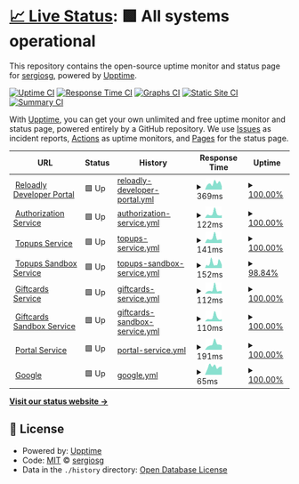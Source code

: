 # [📈 Live Status](https://sergiosg.github.io/poc-uptime): <!--live status--> **🟩 All systems operational**

This repository contains the open-source uptime monitor and status page for [sergiosg](https://sergiosg.github.io/poc-uptime), powered by [Upptime](https://github.com/upptime/upptime).

[![Uptime CI](https://github.com/sergiosg/poc-uptime/workflows/Uptime%20CI/badge.svg)](https://github.com/sergiosg/poc-uptime/actions?query=workflow%3A%22Uptime+CI%22)
[![Response Time CI](https://github.com/sergiosg/poc-uptime/workflows/Response%20Time%20CI/badge.svg)](https://github.com/sergiosg/poc-uptime/actions?query=workflow%3A%22Response+Time+CI%22)
[![Graphs CI](https://github.com/sergiosg/poc-uptime/workflows/Graphs%20CI/badge.svg)](https://github.com/sergiosg/poc-uptime/actions?query=workflow%3A%22Graphs+CI%22)
[![Static Site CI](https://github.com/sergiosg/poc-uptime/workflows/Static%20Site%20CI/badge.svg)](https://github.com/sergiosg/poc-uptime/actions?query=workflow%3A%22Static+Site+CI%22)
[![Summary CI](https://github.com/sergiosg/poc-uptime/workflows/Summary%20CI/badge.svg)](https://github.com/sergiosg/poc-uptime/actions?query=workflow%3A%22Summary+CI%22)

With [Upptime](https://upptime.js.org), you can get your own unlimited and free uptime monitor and status page, powered entirely by a GitHub repository. We use [Issues](https://github.com/sergiosg/poc-uptime/issues) as incident reports, [Actions](https://github.com/sergiosg/poc-uptime/actions) as uptime monitors, and [Pages](https://sergiosg.github.io/poc-uptime) for the status page.

<!--start: status pages-->
<!-- This summary is generated by Upptime (https://github.com/upptime/upptime) -->
<!-- Do not edit this manually, your changes will be overwritten -->
<!-- prettier-ignore -->
| URL | Status | History | Response Time | Uptime |
| --- | ------ | ------- | ------------- | ------ |
| <img alt="" src="https://favicons.githubusercontent.com/www.reloadly.com" height="13"> [Reloadly Developer Portal](https://www.reloadly.com) | 🟩 Up | [reloadly-developer-portal.yml](https://github.com/sergiosg/poc-uptime/commits/HEAD/history/reloadly-developer-portal.yml) | <details><summary><img alt="Response time graph" src="./graphs/reloadly-developer-portal/response-time-week.png" height="20"> 369ms</summary><br><a href="https://sergiosg.github.io/poc-uptime/history/reloadly-developer-portal"><img alt="Response time 353" src="https://img.shields.io/endpoint?url=https%3A%2F%2Fraw.githubusercontent.com%2Fsergiosg%2Fpoc-uptime%2FHEAD%2Fapi%2Freloadly-developer-portal%2Fresponse-time.json"></a><br><a href="https://sergiosg.github.io/poc-uptime/history/reloadly-developer-portal"><img alt="24-hour response time 196" src="https://img.shields.io/endpoint?url=https%3A%2F%2Fraw.githubusercontent.com%2Fsergiosg%2Fpoc-uptime%2FHEAD%2Fapi%2Freloadly-developer-portal%2Fresponse-time-day.json"></a><br><a href="https://sergiosg.github.io/poc-uptime/history/reloadly-developer-portal"><img alt="7-day response time 369" src="https://img.shields.io/endpoint?url=https%3A%2F%2Fraw.githubusercontent.com%2Fsergiosg%2Fpoc-uptime%2FHEAD%2Fapi%2Freloadly-developer-portal%2Fresponse-time-week.json"></a><br><a href="https://sergiosg.github.io/poc-uptime/history/reloadly-developer-portal"><img alt="30-day response time 400" src="https://img.shields.io/endpoint?url=https%3A%2F%2Fraw.githubusercontent.com%2Fsergiosg%2Fpoc-uptime%2FHEAD%2Fapi%2Freloadly-developer-portal%2Fresponse-time-month.json"></a><br><a href="https://sergiosg.github.io/poc-uptime/history/reloadly-developer-portal"><img alt="1-year response time 353" src="https://img.shields.io/endpoint?url=https%3A%2F%2Fraw.githubusercontent.com%2Fsergiosg%2Fpoc-uptime%2FHEAD%2Fapi%2Freloadly-developer-portal%2Fresponse-time-year.json"></a></details> | <details><summary><a href="https://sergiosg.github.io/poc-uptime/history/reloadly-developer-portal">100.00%</a></summary><a href="https://sergiosg.github.io/poc-uptime/history/reloadly-developer-portal"><img alt="All-time uptime 100.00%" src="https://img.shields.io/endpoint?url=https%3A%2F%2Fraw.githubusercontent.com%2Fsergiosg%2Fpoc-uptime%2FHEAD%2Fapi%2Freloadly-developer-portal%2Fuptime.json"></a><br><a href="https://sergiosg.github.io/poc-uptime/history/reloadly-developer-portal"><img alt="24-hour uptime 100.00%" src="https://img.shields.io/endpoint?url=https%3A%2F%2Fraw.githubusercontent.com%2Fsergiosg%2Fpoc-uptime%2FHEAD%2Fapi%2Freloadly-developer-portal%2Fuptime-day.json"></a><br><a href="https://sergiosg.github.io/poc-uptime/history/reloadly-developer-portal"><img alt="7-day uptime 100.00%" src="https://img.shields.io/endpoint?url=https%3A%2F%2Fraw.githubusercontent.com%2Fsergiosg%2Fpoc-uptime%2FHEAD%2Fapi%2Freloadly-developer-portal%2Fuptime-week.json"></a><br><a href="https://sergiosg.github.io/poc-uptime/history/reloadly-developer-portal"><img alt="30-day uptime 100.00%" src="https://img.shields.io/endpoint?url=https%3A%2F%2Fraw.githubusercontent.com%2Fsergiosg%2Fpoc-uptime%2FHEAD%2Fapi%2Freloadly-developer-portal%2Fuptime-month.json"></a><br><a href="https://sergiosg.github.io/poc-uptime/history/reloadly-developer-portal"><img alt="1-year uptime 100.00%" src="https://img.shields.io/endpoint?url=https%3A%2F%2Fraw.githubusercontent.com%2Fsergiosg%2Fpoc-uptime%2FHEAD%2Fapi%2Freloadly-developer-portal%2Fuptime-year.json"></a></details>
| <img alt="" src="https://favicons.githubusercontent.com/auth.reloadly.com" height="13"> [Authorization Service](https://auth.reloadly.com) | 🟩 Up | [authorization-service.yml](https://github.com/sergiosg/poc-uptime/commits/HEAD/history/authorization-service.yml) | <details><summary><img alt="Response time graph" src="./graphs/authorization-service/response-time-week.png" height="20"> 122ms</summary><br><a href="https://sergiosg.github.io/poc-uptime/history/authorization-service"><img alt="Response time 217" src="https://img.shields.io/endpoint?url=https%3A%2F%2Fraw.githubusercontent.com%2Fsergiosg%2Fpoc-uptime%2FHEAD%2Fapi%2Fauthorization-service%2Fresponse-time.json"></a><br><a href="https://sergiosg.github.io/poc-uptime/history/authorization-service"><img alt="24-hour response time 79" src="https://img.shields.io/endpoint?url=https%3A%2F%2Fraw.githubusercontent.com%2Fsergiosg%2Fpoc-uptime%2FHEAD%2Fapi%2Fauthorization-service%2Fresponse-time-day.json"></a><br><a href="https://sergiosg.github.io/poc-uptime/history/authorization-service"><img alt="7-day response time 122" src="https://img.shields.io/endpoint?url=https%3A%2F%2Fraw.githubusercontent.com%2Fsergiosg%2Fpoc-uptime%2FHEAD%2Fapi%2Fauthorization-service%2Fresponse-time-week.json"></a><br><a href="https://sergiosg.github.io/poc-uptime/history/authorization-service"><img alt="30-day response time 206" src="https://img.shields.io/endpoint?url=https%3A%2F%2Fraw.githubusercontent.com%2Fsergiosg%2Fpoc-uptime%2FHEAD%2Fapi%2Fauthorization-service%2Fresponse-time-month.json"></a><br><a href="https://sergiosg.github.io/poc-uptime/history/authorization-service"><img alt="1-year response time 217" src="https://img.shields.io/endpoint?url=https%3A%2F%2Fraw.githubusercontent.com%2Fsergiosg%2Fpoc-uptime%2FHEAD%2Fapi%2Fauthorization-service%2Fresponse-time-year.json"></a></details> | <details><summary><a href="https://sergiosg.github.io/poc-uptime/history/authorization-service">100.00%</a></summary><a href="https://sergiosg.github.io/poc-uptime/history/authorization-service"><img alt="All-time uptime 100.00%" src="https://img.shields.io/endpoint?url=https%3A%2F%2Fraw.githubusercontent.com%2Fsergiosg%2Fpoc-uptime%2FHEAD%2Fapi%2Fauthorization-service%2Fuptime.json"></a><br><a href="https://sergiosg.github.io/poc-uptime/history/authorization-service"><img alt="24-hour uptime 100.00%" src="https://img.shields.io/endpoint?url=https%3A%2F%2Fraw.githubusercontent.com%2Fsergiosg%2Fpoc-uptime%2FHEAD%2Fapi%2Fauthorization-service%2Fuptime-day.json"></a><br><a href="https://sergiosg.github.io/poc-uptime/history/authorization-service"><img alt="7-day uptime 100.00%" src="https://img.shields.io/endpoint?url=https%3A%2F%2Fraw.githubusercontent.com%2Fsergiosg%2Fpoc-uptime%2FHEAD%2Fapi%2Fauthorization-service%2Fuptime-week.json"></a><br><a href="https://sergiosg.github.io/poc-uptime/history/authorization-service"><img alt="30-day uptime 100.00%" src="https://img.shields.io/endpoint?url=https%3A%2F%2Fraw.githubusercontent.com%2Fsergiosg%2Fpoc-uptime%2FHEAD%2Fapi%2Fauthorization-service%2Fuptime-month.json"></a><br><a href="https://sergiosg.github.io/poc-uptime/history/authorization-service"><img alt="1-year uptime 100.00%" src="https://img.shields.io/endpoint?url=https%3A%2F%2Fraw.githubusercontent.com%2Fsergiosg%2Fpoc-uptime%2FHEAD%2Fapi%2Fauthorization-service%2Fuptime-year.json"></a></details>
| <img alt="" src="https://favicons.githubusercontent.com/topups.reloadly.com" height="13"> [Topups Service](https://topups.reloadly.com) | 🟩 Up | [topups-service.yml](https://github.com/sergiosg/poc-uptime/commits/HEAD/history/topups-service.yml) | <details><summary><img alt="Response time graph" src="./graphs/topups-service/response-time-week.png" height="20"> 141ms</summary><br><a href="https://sergiosg.github.io/poc-uptime/history/topups-service"><img alt="Response time 236" src="https://img.shields.io/endpoint?url=https%3A%2F%2Fraw.githubusercontent.com%2Fsergiosg%2Fpoc-uptime%2FHEAD%2Fapi%2Ftopups-service%2Fresponse-time.json"></a><br><a href="https://sergiosg.github.io/poc-uptime/history/topups-service"><img alt="24-hour response time 107" src="https://img.shields.io/endpoint?url=https%3A%2F%2Fraw.githubusercontent.com%2Fsergiosg%2Fpoc-uptime%2FHEAD%2Fapi%2Ftopups-service%2Fresponse-time-day.json"></a><br><a href="https://sergiosg.github.io/poc-uptime/history/topups-service"><img alt="7-day response time 141" src="https://img.shields.io/endpoint?url=https%3A%2F%2Fraw.githubusercontent.com%2Fsergiosg%2Fpoc-uptime%2FHEAD%2Fapi%2Ftopups-service%2Fresponse-time-week.json"></a><br><a href="https://sergiosg.github.io/poc-uptime/history/topups-service"><img alt="30-day response time 199" src="https://img.shields.io/endpoint?url=https%3A%2F%2Fraw.githubusercontent.com%2Fsergiosg%2Fpoc-uptime%2FHEAD%2Fapi%2Ftopups-service%2Fresponse-time-month.json"></a><br><a href="https://sergiosg.github.io/poc-uptime/history/topups-service"><img alt="1-year response time 236" src="https://img.shields.io/endpoint?url=https%3A%2F%2Fraw.githubusercontent.com%2Fsergiosg%2Fpoc-uptime%2FHEAD%2Fapi%2Ftopups-service%2Fresponse-time-year.json"></a></details> | <details><summary><a href="https://sergiosg.github.io/poc-uptime/history/topups-service">100.00%</a></summary><a href="https://sergiosg.github.io/poc-uptime/history/topups-service"><img alt="All-time uptime 100.00%" src="https://img.shields.io/endpoint?url=https%3A%2F%2Fraw.githubusercontent.com%2Fsergiosg%2Fpoc-uptime%2FHEAD%2Fapi%2Ftopups-service%2Fuptime.json"></a><br><a href="https://sergiosg.github.io/poc-uptime/history/topups-service"><img alt="24-hour uptime 100.00%" src="https://img.shields.io/endpoint?url=https%3A%2F%2Fraw.githubusercontent.com%2Fsergiosg%2Fpoc-uptime%2FHEAD%2Fapi%2Ftopups-service%2Fuptime-day.json"></a><br><a href="https://sergiosg.github.io/poc-uptime/history/topups-service"><img alt="7-day uptime 100.00%" src="https://img.shields.io/endpoint?url=https%3A%2F%2Fraw.githubusercontent.com%2Fsergiosg%2Fpoc-uptime%2FHEAD%2Fapi%2Ftopups-service%2Fuptime-week.json"></a><br><a href="https://sergiosg.github.io/poc-uptime/history/topups-service"><img alt="30-day uptime 100.00%" src="https://img.shields.io/endpoint?url=https%3A%2F%2Fraw.githubusercontent.com%2Fsergiosg%2Fpoc-uptime%2FHEAD%2Fapi%2Ftopups-service%2Fuptime-month.json"></a><br><a href="https://sergiosg.github.io/poc-uptime/history/topups-service"><img alt="1-year uptime 100.00%" src="https://img.shields.io/endpoint?url=https%3A%2F%2Fraw.githubusercontent.com%2Fsergiosg%2Fpoc-uptime%2FHEAD%2Fapi%2Ftopups-service%2Fuptime-year.json"></a></details>
| <img alt="" src="https://favicons.githubusercontent.com/topups-sandbox.reloadly.com" height="13"> [Topups Sandbox Service](https://topups-sandbox.reloadly.com) | 🟩 Up | [topups-sandbox-service.yml](https://github.com/sergiosg/poc-uptime/commits/HEAD/history/topups-sandbox-service.yml) | <details><summary><img alt="Response time graph" src="./graphs/topups-sandbox-service/response-time-week.png" height="20"> 152ms</summary><br><a href="https://sergiosg.github.io/poc-uptime/history/topups-sandbox-service"><img alt="Response time 225" src="https://img.shields.io/endpoint?url=https%3A%2F%2Fraw.githubusercontent.com%2Fsergiosg%2Fpoc-uptime%2FHEAD%2Fapi%2Ftopups-sandbox-service%2Fresponse-time.json"></a><br><a href="https://sergiosg.github.io/poc-uptime/history/topups-sandbox-service"><img alt="24-hour response time 162" src="https://img.shields.io/endpoint?url=https%3A%2F%2Fraw.githubusercontent.com%2Fsergiosg%2Fpoc-uptime%2FHEAD%2Fapi%2Ftopups-sandbox-service%2Fresponse-time-day.json"></a><br><a href="https://sergiosg.github.io/poc-uptime/history/topups-sandbox-service"><img alt="7-day response time 152" src="https://img.shields.io/endpoint?url=https%3A%2F%2Fraw.githubusercontent.com%2Fsergiosg%2Fpoc-uptime%2FHEAD%2Fapi%2Ftopups-sandbox-service%2Fresponse-time-week.json"></a><br><a href="https://sergiosg.github.io/poc-uptime/history/topups-sandbox-service"><img alt="30-day response time 201" src="https://img.shields.io/endpoint?url=https%3A%2F%2Fraw.githubusercontent.com%2Fsergiosg%2Fpoc-uptime%2FHEAD%2Fapi%2Ftopups-sandbox-service%2Fresponse-time-month.json"></a><br><a href="https://sergiosg.github.io/poc-uptime/history/topups-sandbox-service"><img alt="1-year response time 225" src="https://img.shields.io/endpoint?url=https%3A%2F%2Fraw.githubusercontent.com%2Fsergiosg%2Fpoc-uptime%2FHEAD%2Fapi%2Ftopups-sandbox-service%2Fresponse-time-year.json"></a></details> | <details><summary><a href="https://sergiosg.github.io/poc-uptime/history/topups-sandbox-service">98.84%</a></summary><a href="https://sergiosg.github.io/poc-uptime/history/topups-sandbox-service"><img alt="All-time uptime 99.84%" src="https://img.shields.io/endpoint?url=https%3A%2F%2Fraw.githubusercontent.com%2Fsergiosg%2Fpoc-uptime%2FHEAD%2Fapi%2Ftopups-sandbox-service%2Fuptime.json"></a><br><a href="https://sergiosg.github.io/poc-uptime/history/topups-sandbox-service"><img alt="24-hour uptime 92.94%" src="https://img.shields.io/endpoint?url=https%3A%2F%2Fraw.githubusercontent.com%2Fsergiosg%2Fpoc-uptime%2FHEAD%2Fapi%2Ftopups-sandbox-service%2Fuptime-day.json"></a><br><a href="https://sergiosg.github.io/poc-uptime/history/topups-sandbox-service"><img alt="7-day uptime 98.84%" src="https://img.shields.io/endpoint?url=https%3A%2F%2Fraw.githubusercontent.com%2Fsergiosg%2Fpoc-uptime%2FHEAD%2Fapi%2Ftopups-sandbox-service%2Fuptime-week.json"></a><br><a href="https://sergiosg.github.io/poc-uptime/history/topups-sandbox-service"><img alt="30-day uptime 99.73%" src="https://img.shields.io/endpoint?url=https%3A%2F%2Fraw.githubusercontent.com%2Fsergiosg%2Fpoc-uptime%2FHEAD%2Fapi%2Ftopups-sandbox-service%2Fuptime-month.json"></a><br><a href="https://sergiosg.github.io/poc-uptime/history/topups-sandbox-service"><img alt="1-year uptime 99.84%" src="https://img.shields.io/endpoint?url=https%3A%2F%2Fraw.githubusercontent.com%2Fsergiosg%2Fpoc-uptime%2FHEAD%2Fapi%2Ftopups-sandbox-service%2Fuptime-year.json"></a></details>
| <img alt="" src="https://favicons.githubusercontent.com/giftcards.reloadly.com" height="13"> [Giftcards Service](https://giftcards.reloadly.com) | 🟩 Up | [giftcards-service.yml](https://github.com/sergiosg/poc-uptime/commits/HEAD/history/giftcards-service.yml) | <details><summary><img alt="Response time graph" src="./graphs/giftcards-service/response-time-week.png" height="20"> 112ms</summary><br><a href="https://sergiosg.github.io/poc-uptime/history/giftcards-service"><img alt="Response time 198" src="https://img.shields.io/endpoint?url=https%3A%2F%2Fraw.githubusercontent.com%2Fsergiosg%2Fpoc-uptime%2FHEAD%2Fapi%2Fgiftcards-service%2Fresponse-time.json"></a><br><a href="https://sergiosg.github.io/poc-uptime/history/giftcards-service"><img alt="24-hour response time 79" src="https://img.shields.io/endpoint?url=https%3A%2F%2Fraw.githubusercontent.com%2Fsergiosg%2Fpoc-uptime%2FHEAD%2Fapi%2Fgiftcards-service%2Fresponse-time-day.json"></a><br><a href="https://sergiosg.github.io/poc-uptime/history/giftcards-service"><img alt="7-day response time 112" src="https://img.shields.io/endpoint?url=https%3A%2F%2Fraw.githubusercontent.com%2Fsergiosg%2Fpoc-uptime%2FHEAD%2Fapi%2Fgiftcards-service%2Fresponse-time-week.json"></a><br><a href="https://sergiosg.github.io/poc-uptime/history/giftcards-service"><img alt="30-day response time 193" src="https://img.shields.io/endpoint?url=https%3A%2F%2Fraw.githubusercontent.com%2Fsergiosg%2Fpoc-uptime%2FHEAD%2Fapi%2Fgiftcards-service%2Fresponse-time-month.json"></a><br><a href="https://sergiosg.github.io/poc-uptime/history/giftcards-service"><img alt="1-year response time 198" src="https://img.shields.io/endpoint?url=https%3A%2F%2Fraw.githubusercontent.com%2Fsergiosg%2Fpoc-uptime%2FHEAD%2Fapi%2Fgiftcards-service%2Fresponse-time-year.json"></a></details> | <details><summary><a href="https://sergiosg.github.io/poc-uptime/history/giftcards-service">100.00%</a></summary><a href="https://sergiosg.github.io/poc-uptime/history/giftcards-service"><img alt="All-time uptime 99.97%" src="https://img.shields.io/endpoint?url=https%3A%2F%2Fraw.githubusercontent.com%2Fsergiosg%2Fpoc-uptime%2FHEAD%2Fapi%2Fgiftcards-service%2Fuptime.json"></a><br><a href="https://sergiosg.github.io/poc-uptime/history/giftcards-service"><img alt="24-hour uptime 100.00%" src="https://img.shields.io/endpoint?url=https%3A%2F%2Fraw.githubusercontent.com%2Fsergiosg%2Fpoc-uptime%2FHEAD%2Fapi%2Fgiftcards-service%2Fuptime-day.json"></a><br><a href="https://sergiosg.github.io/poc-uptime/history/giftcards-service"><img alt="7-day uptime 100.00%" src="https://img.shields.io/endpoint?url=https%3A%2F%2Fraw.githubusercontent.com%2Fsergiosg%2Fpoc-uptime%2FHEAD%2Fapi%2Fgiftcards-service%2Fuptime-week.json"></a><br><a href="https://sergiosg.github.io/poc-uptime/history/giftcards-service"><img alt="30-day uptime 99.96%" src="https://img.shields.io/endpoint?url=https%3A%2F%2Fraw.githubusercontent.com%2Fsergiosg%2Fpoc-uptime%2FHEAD%2Fapi%2Fgiftcards-service%2Fuptime-month.json"></a><br><a href="https://sergiosg.github.io/poc-uptime/history/giftcards-service"><img alt="1-year uptime 99.97%" src="https://img.shields.io/endpoint?url=https%3A%2F%2Fraw.githubusercontent.com%2Fsergiosg%2Fpoc-uptime%2FHEAD%2Fapi%2Fgiftcards-service%2Fuptime-year.json"></a></details>
| <img alt="" src="https://favicons.githubusercontent.com/giftcards-sandbox.reloadly.com" height="13"> [Giftcards Sandbox Service](https://giftcards-sandbox.reloadly.com) | 🟩 Up | [giftcards-sandbox-service.yml](https://github.com/sergiosg/poc-uptime/commits/HEAD/history/giftcards-sandbox-service.yml) | <details><summary><img alt="Response time graph" src="./graphs/giftcards-sandbox-service/response-time-week.png" height="20"> 110ms</summary><br><a href="https://sergiosg.github.io/poc-uptime/history/giftcards-sandbox-service"><img alt="Response time 190" src="https://img.shields.io/endpoint?url=https%3A%2F%2Fraw.githubusercontent.com%2Fsergiosg%2Fpoc-uptime%2FHEAD%2Fapi%2Fgiftcards-sandbox-service%2Fresponse-time.json"></a><br><a href="https://sergiosg.github.io/poc-uptime/history/giftcards-sandbox-service"><img alt="24-hour response time 69" src="https://img.shields.io/endpoint?url=https%3A%2F%2Fraw.githubusercontent.com%2Fsergiosg%2Fpoc-uptime%2FHEAD%2Fapi%2Fgiftcards-sandbox-service%2Fresponse-time-day.json"></a><br><a href="https://sergiosg.github.io/poc-uptime/history/giftcards-sandbox-service"><img alt="7-day response time 110" src="https://img.shields.io/endpoint?url=https%3A%2F%2Fraw.githubusercontent.com%2Fsergiosg%2Fpoc-uptime%2FHEAD%2Fapi%2Fgiftcards-sandbox-service%2Fresponse-time-week.json"></a><br><a href="https://sergiosg.github.io/poc-uptime/history/giftcards-sandbox-service"><img alt="30-day response time 201" src="https://img.shields.io/endpoint?url=https%3A%2F%2Fraw.githubusercontent.com%2Fsergiosg%2Fpoc-uptime%2FHEAD%2Fapi%2Fgiftcards-sandbox-service%2Fresponse-time-month.json"></a><br><a href="https://sergiosg.github.io/poc-uptime/history/giftcards-sandbox-service"><img alt="1-year response time 190" src="https://img.shields.io/endpoint?url=https%3A%2F%2Fraw.githubusercontent.com%2Fsergiosg%2Fpoc-uptime%2FHEAD%2Fapi%2Fgiftcards-sandbox-service%2Fresponse-time-year.json"></a></details> | <details><summary><a href="https://sergiosg.github.io/poc-uptime/history/giftcards-sandbox-service">100.00%</a></summary><a href="https://sergiosg.github.io/poc-uptime/history/giftcards-sandbox-service"><img alt="All-time uptime 99.98%" src="https://img.shields.io/endpoint?url=https%3A%2F%2Fraw.githubusercontent.com%2Fsergiosg%2Fpoc-uptime%2FHEAD%2Fapi%2Fgiftcards-sandbox-service%2Fuptime.json"></a><br><a href="https://sergiosg.github.io/poc-uptime/history/giftcards-sandbox-service"><img alt="24-hour uptime 100.00%" src="https://img.shields.io/endpoint?url=https%3A%2F%2Fraw.githubusercontent.com%2Fsergiosg%2Fpoc-uptime%2FHEAD%2Fapi%2Fgiftcards-sandbox-service%2Fuptime-day.json"></a><br><a href="https://sergiosg.github.io/poc-uptime/history/giftcards-sandbox-service"><img alt="7-day uptime 100.00%" src="https://img.shields.io/endpoint?url=https%3A%2F%2Fraw.githubusercontent.com%2Fsergiosg%2Fpoc-uptime%2FHEAD%2Fapi%2Fgiftcards-sandbox-service%2Fuptime-week.json"></a><br><a href="https://sergiosg.github.io/poc-uptime/history/giftcards-sandbox-service"><img alt="30-day uptime 99.96%" src="https://img.shields.io/endpoint?url=https%3A%2F%2Fraw.githubusercontent.com%2Fsergiosg%2Fpoc-uptime%2FHEAD%2Fapi%2Fgiftcards-sandbox-service%2Fuptime-month.json"></a><br><a href="https://sergiosg.github.io/poc-uptime/history/giftcards-sandbox-service"><img alt="1-year uptime 99.98%" src="https://img.shields.io/endpoint?url=https%3A%2F%2Fraw.githubusercontent.com%2Fsergiosg%2Fpoc-uptime%2FHEAD%2Fapi%2Fgiftcards-sandbox-service%2Fuptime-year.json"></a></details>
| <img alt="" src="https://favicons.githubusercontent.com/portal2.reloadly.com" height="13"> [Portal Service](https://portal2.reloadly.com) | 🟩 Up | [portal-service.yml](https://github.com/sergiosg/poc-uptime/commits/HEAD/history/portal-service.yml) | <details><summary><img alt="Response time graph" src="./graphs/portal-service/response-time-week.png" height="20"> 191ms</summary><br><a href="https://sergiosg.github.io/poc-uptime/history/portal-service"><img alt="Response time 294" src="https://img.shields.io/endpoint?url=https%3A%2F%2Fraw.githubusercontent.com%2Fsergiosg%2Fpoc-uptime%2FHEAD%2Fapi%2Fportal-service%2Fresponse-time.json"></a><br><a href="https://sergiosg.github.io/poc-uptime/history/portal-service"><img alt="24-hour response time 152" src="https://img.shields.io/endpoint?url=https%3A%2F%2Fraw.githubusercontent.com%2Fsergiosg%2Fpoc-uptime%2FHEAD%2Fapi%2Fportal-service%2Fresponse-time-day.json"></a><br><a href="https://sergiosg.github.io/poc-uptime/history/portal-service"><img alt="7-day response time 191" src="https://img.shields.io/endpoint?url=https%3A%2F%2Fraw.githubusercontent.com%2Fsergiosg%2Fpoc-uptime%2FHEAD%2Fapi%2Fportal-service%2Fresponse-time-week.json"></a><br><a href="https://sergiosg.github.io/poc-uptime/history/portal-service"><img alt="30-day response time 294" src="https://img.shields.io/endpoint?url=https%3A%2F%2Fraw.githubusercontent.com%2Fsergiosg%2Fpoc-uptime%2FHEAD%2Fapi%2Fportal-service%2Fresponse-time-month.json"></a><br><a href="https://sergiosg.github.io/poc-uptime/history/portal-service"><img alt="1-year response time 294" src="https://img.shields.io/endpoint?url=https%3A%2F%2Fraw.githubusercontent.com%2Fsergiosg%2Fpoc-uptime%2FHEAD%2Fapi%2Fportal-service%2Fresponse-time-year.json"></a></details> | <details><summary><a href="https://sergiosg.github.io/poc-uptime/history/portal-service">100.00%</a></summary><a href="https://sergiosg.github.io/poc-uptime/history/portal-service"><img alt="All-time uptime 100.00%" src="https://img.shields.io/endpoint?url=https%3A%2F%2Fraw.githubusercontent.com%2Fsergiosg%2Fpoc-uptime%2FHEAD%2Fapi%2Fportal-service%2Fuptime.json"></a><br><a href="https://sergiosg.github.io/poc-uptime/history/portal-service"><img alt="24-hour uptime 100.00%" src="https://img.shields.io/endpoint?url=https%3A%2F%2Fraw.githubusercontent.com%2Fsergiosg%2Fpoc-uptime%2FHEAD%2Fapi%2Fportal-service%2Fuptime-day.json"></a><br><a href="https://sergiosg.github.io/poc-uptime/history/portal-service"><img alt="7-day uptime 100.00%" src="https://img.shields.io/endpoint?url=https%3A%2F%2Fraw.githubusercontent.com%2Fsergiosg%2Fpoc-uptime%2FHEAD%2Fapi%2Fportal-service%2Fuptime-week.json"></a><br><a href="https://sergiosg.github.io/poc-uptime/history/portal-service"><img alt="30-day uptime 100.00%" src="https://img.shields.io/endpoint?url=https%3A%2F%2Fraw.githubusercontent.com%2Fsergiosg%2Fpoc-uptime%2FHEAD%2Fapi%2Fportal-service%2Fuptime-month.json"></a><br><a href="https://sergiosg.github.io/poc-uptime/history/portal-service"><img alt="1-year uptime 100.00%" src="https://img.shields.io/endpoint?url=https%3A%2F%2Fraw.githubusercontent.com%2Fsergiosg%2Fpoc-uptime%2FHEAD%2Fapi%2Fportal-service%2Fuptime-year.json"></a></details>
| <img alt="" src="https://favicons.githubusercontent.com/www.google.com" height="13"> [Google](https://www.google.com) | 🟩 Up | [google.yml](https://github.com/sergiosg/poc-uptime/commits/HEAD/history/google.yml) | <details><summary><img alt="Response time graph" src="./graphs/google/response-time-week.png" height="20"> 65ms</summary><br><a href="https://sergiosg.github.io/poc-uptime/history/google"><img alt="Response time 80" src="https://img.shields.io/endpoint?url=https%3A%2F%2Fraw.githubusercontent.com%2Fsergiosg%2Fpoc-uptime%2FHEAD%2Fapi%2Fgoogle%2Fresponse-time.json"></a><br><a href="https://sergiosg.github.io/poc-uptime/history/google"><img alt="24-hour response time 66" src="https://img.shields.io/endpoint?url=https%3A%2F%2Fraw.githubusercontent.com%2Fsergiosg%2Fpoc-uptime%2FHEAD%2Fapi%2Fgoogle%2Fresponse-time-day.json"></a><br><a href="https://sergiosg.github.io/poc-uptime/history/google"><img alt="7-day response time 65" src="https://img.shields.io/endpoint?url=https%3A%2F%2Fraw.githubusercontent.com%2Fsergiosg%2Fpoc-uptime%2FHEAD%2Fapi%2Fgoogle%2Fresponse-time-week.json"></a><br><a href="https://sergiosg.github.io/poc-uptime/history/google"><img alt="30-day response time 83" src="https://img.shields.io/endpoint?url=https%3A%2F%2Fraw.githubusercontent.com%2Fsergiosg%2Fpoc-uptime%2FHEAD%2Fapi%2Fgoogle%2Fresponse-time-month.json"></a><br><a href="https://sergiosg.github.io/poc-uptime/history/google"><img alt="1-year response time 80" src="https://img.shields.io/endpoint?url=https%3A%2F%2Fraw.githubusercontent.com%2Fsergiosg%2Fpoc-uptime%2FHEAD%2Fapi%2Fgoogle%2Fresponse-time-year.json"></a></details> | <details><summary><a href="https://sergiosg.github.io/poc-uptime/history/google">100.00%</a></summary><a href="https://sergiosg.github.io/poc-uptime/history/google"><img alt="All-time uptime 100.00%" src="https://img.shields.io/endpoint?url=https%3A%2F%2Fraw.githubusercontent.com%2Fsergiosg%2Fpoc-uptime%2FHEAD%2Fapi%2Fgoogle%2Fuptime.json"></a><br><a href="https://sergiosg.github.io/poc-uptime/history/google"><img alt="24-hour uptime 100.00%" src="https://img.shields.io/endpoint?url=https%3A%2F%2Fraw.githubusercontent.com%2Fsergiosg%2Fpoc-uptime%2FHEAD%2Fapi%2Fgoogle%2Fuptime-day.json"></a><br><a href="https://sergiosg.github.io/poc-uptime/history/google"><img alt="7-day uptime 100.00%" src="https://img.shields.io/endpoint?url=https%3A%2F%2Fraw.githubusercontent.com%2Fsergiosg%2Fpoc-uptime%2FHEAD%2Fapi%2Fgoogle%2Fuptime-week.json"></a><br><a href="https://sergiosg.github.io/poc-uptime/history/google"><img alt="30-day uptime 100.00%" src="https://img.shields.io/endpoint?url=https%3A%2F%2Fraw.githubusercontent.com%2Fsergiosg%2Fpoc-uptime%2FHEAD%2Fapi%2Fgoogle%2Fuptime-month.json"></a><br><a href="https://sergiosg.github.io/poc-uptime/history/google"><img alt="1-year uptime 100.00%" src="https://img.shields.io/endpoint?url=https%3A%2F%2Fraw.githubusercontent.com%2Fsergiosg%2Fpoc-uptime%2FHEAD%2Fapi%2Fgoogle%2Fuptime-year.json"></a></details>

<!--end: status pages-->

[**Visit our status website →**](https://sergiosg.github.io/poc-uptime)

## 📄 License

- Powered by: [Upptime](https://github.com/upptime/upptime)
- Code: [MIT](./LICENSE) © [sergiosg](https://sergiosg.github.io/poc-uptime)
- Data in the `./history` directory: [Open Database License](https://opendatacommons.org/licenses/odbl/1-0/)
